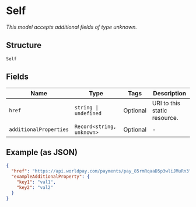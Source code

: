 
# Self

*This model accepts additional fields of type unknown.*

## Structure

`Self`

## Fields

| Name | Type | Tags | Description |
|  --- | --- | --- | --- |
| `href` | `string \| undefined` | Optional | URI to this static resource. |
| `additionalProperties` | `Record<string, unknown>` | Optional | - |

## Example (as JSON)

```json
{
  "href": "https://api.worldpay.com/payments/pay_85rmRqaaD5p3wliJMuRn3",
  "exampleAdditionalProperty": {
    "key1": "val1",
    "key2": "val2"
  }
}
```


